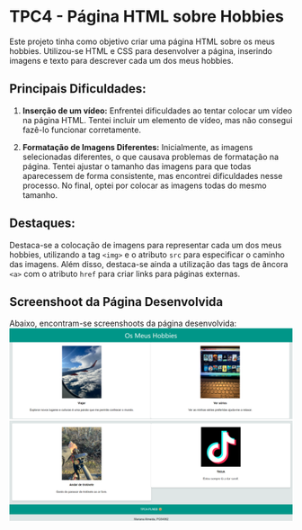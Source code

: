 # TPC4 - Página HTML sobre Hobbies

Este projeto tinha como objetivo criar uma página HTML sobre os meus hobbies. Utilizou-se HTML e CSS para desenvolver a página, inserindo imagens e texto para descrever cada um dos meus hobbies.

## Principais Dificuldades:

1. **Inserção de um vídeo:** Enfrentei dificuldades ao tentar colocar um vídeo na página HTML. Tentei incluir um elemento de vídeo, mas não consegui fazê-lo funcionar corretamente.
   
2. **Formatação de Imagens Diferentes:** Inicialmente, as imagens selecionadas diferentes, o que causava problemas de formatação na página. Tentei ajustar o tamanho das imagens para que todas aparecessem de forma consistente, mas encontrei dificuldades nesse processo. No final, optei por colocar as imagens todas do mesmo tamanho.

## Destaques:

Destaca-se a colocação de imagens para representar cada um dos meus hobbies, utilizando a tag `<img>` e o atributo `src` para especificar o caminho das imagens. Além disso, destaca-se ainda a utilização das tags de âncora `<a>` com o atributo `href` para criar links para páginas externas.

## Screenshoot da Página Desenvolvida

Abaixo, encontram-se screenshoots da página desenvolvida:
![alt text](image-4.png)
![alt text](image-3.png)